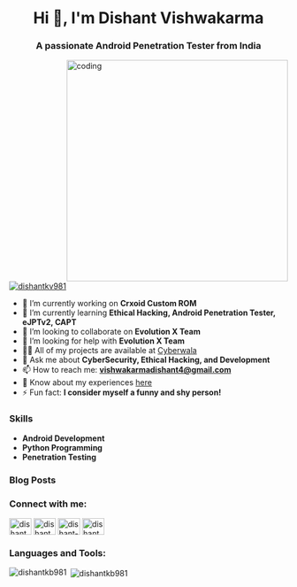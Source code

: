 
<h1 align="center">Hi 👋, I'm Dishant Vishwakarma</h1>
<h3 align="center">A passionate Android Penetration Tester from India</h3>

<img align="right" alt="coding" width="400" src="https://user-images.githubusercontent.com/55389276/140866485-8fb1c876-9a8f-4d6a-98dc-08c4981eaf70.gif">

<p align="left"> <a href="https://twitter.com/dishantkv981" target="blank"><img src="https://img.shields.io/twitter/follow/pubgmobile560?logo=twitter&style=for-the-badge" alt="dishantkv981" /></a> </p>

- 🔭 I’m currently working on **Crxoid Custom ROM**
- 🌱 I’m currently learning **Ethical Hacking, Android Penetration Tester, eJPTv2, CAPT**
- 👯 I’m looking to collaborate on **Evolution X Team**
- 🤝 I’m looking for help with **Evolution X Team**
- 👨‍💻 All of my projects are available at [Cyberwala](https://dishantkb981.github.io/cyberwala/)
- 💬 Ask me about **CyberSecurity, Ethical Hacking, and Development**
- 📫 How to reach me: **vishwakarmadishant4@gmail.com**
- 📄 Know about my experiences [here](https://docs.google.com/document/d/1PQ9-WGn1MHZccfs2nzxUARrOv1_SCTDCDZCg4wMqZrE/edit?usp=drive_link)
- ⚡ Fun fact: **I consider myself a funny and shy person!**

### Skills
- **Android Development**
- **Python Programming**
- **Penetration Testing**

### Blog Posts
<!-- BLOG-POST-LIST:START -->
<!-- BLOG-POST-LIST:END -->

<h3 align="left">Connect with me:</h3>
<p align="left">
<a href="https://dev.to/dishantkv981" target="blank"><img align="center" src="https://raw.githubusercontent.com/rahuldkjain/github-profile-readme-generator/master/src/images/icons/Social/devto.svg" alt="dishantkv981" height="30" width="40" /></a>
<a href="https://twitter.com/dishantkv981" target="blank"><img align="center" src="https://raw.githubusercontent.com/rahuldkjain/github-profile-readme-generator/master/src/images/icons/Social/twitter.svg" alt="dishantkv981" height="30" width="40" /></a>
<a href="https://linkedin.com/in/dishant-kumar-vishwakarma-493529286/" target="blank"><img align="center" src="https://raw.githubusercontent.com/rahuldkjain/github-profile-readme-generator/master/src/images/icons/Social/linked-in-alt.svg" alt="dishant-kumar-vishwakarma-493529286" height="30" width="40" /></a>
<a href="https://instagram.com/dishantkv981" target="blank"><img align="center" src="https://raw.githubusercontent.com/rahuldkjain/github-profile-readme-generator/master/src/images/icons/Social/instagram.svg" alt="dishantkv981" height="30" width="40" /></a>
</p>

<h3 align="left">Languages and Tools:</h3>
<p align="left"> 
  <!-- Your existing tools and languages here -->
</p>

<p><img align="left" src="https://github-readme-stats.vercel.app/api/top-langs?username=dishantkb981&show_icons=true&locale=en&layout=compact" alt="dishantkb981" /></p>
<p>&nbsp;<img align="center" src="https://github-readme-stats.vercel.app/api?username=dishantkb981&show_icons=true&locale=en" alt="dishantkb981" /></p>

